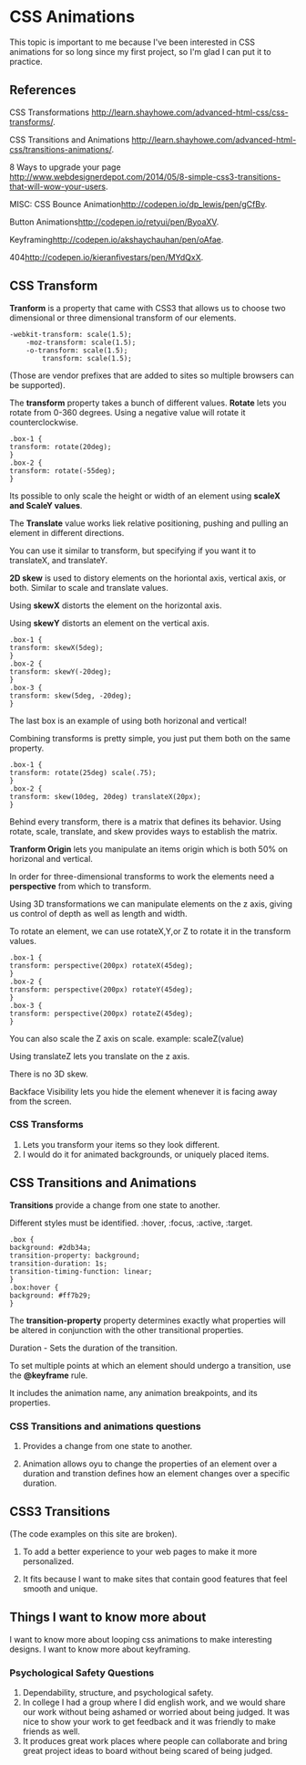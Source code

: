 # CSS Animations

This topic is important to me because I've been interested in CSS animations for so long since my first project, so I'm glad I can put it to practice.

## References

CSS Transformations <http://learn.shayhowe.com/advanced-html-css/css-transforms/>.

CSS Transitions and Animations <http://learn.shayhowe.com/advanced-html-css/transitions-animations/>.

8 Ways to upgrade your page <http://www.webdesignerdepot.com/2014/05/8-simple-css3-transitions-that-will-wow-your-users>.

MISC:
CSS Bounce Animation<http://codepen.io/dp_lewis/pen/gCfBv>.

Button Animations<http://codepen.io/retyui/pen/ByoaXV>.

Keyframing<http://codepen.io/akshaychauhan/pen/oAfae>.

404<http://codepen.io/kieranfivestars/pen/MYdQxX>.

## CSS Transform

**Tranform** is a property that came with CSS3 that allows us to choose two dimensional or three dimensional transform of our elements.

    -webkit-transform: scale(1.5);
        -moz-transform: scale(1.5);
        -o-transform: scale(1.5);
            transform: scale(1.5);

(Those are vendor prefixes that are added to sites so multiple browsers can be supported).

The **transform** property takes a bunch of different values.
**Rotate** lets you rotate from 0-360 degrees.
Using a negative value will rotate it counterclockwise.

    .box-1 {
    transform: rotate(20deg);
    }
    .box-2 {
    transform: rotate(-55deg);
    }

Its possible to only scale the height or width of an element using **scaleX and ScaleY values**.

The **Translate** value works liek relative positioning, pushing and pulling an element in different directions.

You can use it similar to transform, but specifying if you want it to translateX, and translateY.

**2D skew** is used to distory elements on the horiontal axis, vertical axis, or both. Similar to scale and translate values.

Using **skewX** distorts the element on the horizontal axis.

Using **skewY** distorts an element on the vertical axis.

    .box-1 {
    transform: skewX(5deg);
    }
    .box-2 {
    transform: skewY(-20deg);
    }
    .box-3 {
    transform: skew(5deg, -20deg);
    }

The last box is an example of using both horizonal and vertical!

Combining transforms is pretty simple, you just put them both on the same property.

    .box-1 {
    transform: rotate(25deg) scale(.75);
    }
    .box-2 {
    transform: skew(10deg, 20deg) translateX(20px);
    }

Behind every transform, there is a matrix that defines its behavior. Using rotate, scale, translate, and skew provides ways to establish the matrix.

**Tranform Origin** lets you manipulate an items origin which is both 50% on horizonal and vertical.

In order for three-dimensional transforms to work the elements need a **perspective** from which to transform. 

Using 3D transformations we can manipulate elements on the z axis, giving us control of depth as well as length and width.

To rotate an element, we can use rotateX,Y,or Z to rotate it in the transform values.

    .box-1 {
    transform: perspective(200px) rotateX(45deg);
    }
    .box-2 {
    transform: perspective(200px) rotateY(45deg);
    }
    .box-3 {
    transform: perspective(200px) rotateZ(45deg);
    }

You can also scale the Z axis on scale.
example: scaleZ(value)

Using translateZ lets you translate on the z axis.

There is no 3D skew.

Backface Visibility lets you hide the element whenever it is facing away from the screen.

### CSS Transforms

1. Lets you transform your items so they look different.
2. I would do it for animated backgrounds, or uniquely placed items.

## CSS Transitions and Animations

**Transitions** provide a change from one state to another.

Different styles must be identified.
:hover, :focus, :active, :target.

    .box {
    background: #2db34a;
    transition-property: background;
    transition-duration: 1s;
    transition-timing-function: linear;
    }
    .box:hover {
    background: #ff7b29;
    }

The **transition-property** property determines exactly what properties will be altered in conjunction with the other transitional properties.

Duration - Sets the duration of the transition.

To set multiple points at which an element should undergo a transition, use the **@keyframe** rule.

It includes the animation name, any animation breakpoints, and its properties.

### CSS Transitions and animations questions

1. Provides a change from one state to another.

2. Animation allows oyu to change the properties of an element over a duration and transtion defines how an element changes over a specific duration.

## CSS3 Transitions

(The code examples on this site are broken).

1. To add a better experience to your web pages to make it more personalized.

2. It fits because I want to make sites that contain good features that feel smooth and unique.

## Things I want to know more about

I want to know more about looping css animations to make interesting designs.
 I want to know more about keyframing.


### Psychological Safety Questions

1. Dependability, structure, and psychological safety.
2. In college I had a group where I did english work, and we would share our work without being ashamed or worried about being judged. It was nice to show your work to get feedback and it was friendly to make friends as well.
3. It produces great work places where people can collaborate and bring great project ideas to board without being scared of being judged.
